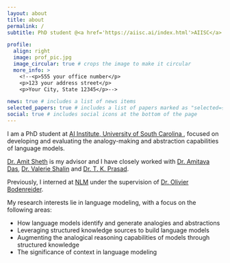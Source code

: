 ```yaml
---
layout: about
title: about
permalink: /
subtitle: PhD student @<a href='https://aiisc.ai/index.html'>AIISC</a> • <a href="https://sc.edu/">UofSC</a> • Analogy & Abstraction • <bf> Motto </bf>

profile:
  align: right
  image: prof_pic.jpg
  image_circular: true # crops the image to make it circular
  more_info: >
    <!--<p>555 your office number</p>
    <p>123 your address street</p>
    <p>Your City, State 12345</p>-->

news: true # includes a list of news items
selected_papers: true # includes a list of papers marked as "selected={true}"
social: true # includes social icons at the bottom of the page
---
```


<!--Write your biography here. Tell the world about yourself. Link to your favorite [subreddit](http://reddit.com). You can put a picture in, too. The code is already in, just name your picture `prof_pic.jpg` and put it in the `img/` folder.

Put your address / P.O. box / other info right below your picture. You can also disable any of these elements by editing `profile` property of the YAML header of your `_pages/about.md`. Edit `_bibliography/papers.bib` and Jekyll will render your [publications page](/al-folio/publications/) automatically.

Link to your social media connections, too. This theme is set up to use [Font Awesome icons](https://fontawesome.com/) and [Academicons](https://jpswalsh.github.io/academicons/), like the ones below. Add your Facebook, Twitter, LinkedIn, Google Scholar, or just disable all of them.-->
I am a PhD student at <a href='https://aiisc.ai/index.html'>AI Institute, University of South Carolina </a>, focused on developing and evaluating the analogy-making and abstraction capabilities of language models.

<a href='https://amit.aiisc.ai/'>Dr. Amit Sheth</a> is my advisor and I have closely worked with <a href='https://scholar.google.com/citations?user=HYpfhaEAAAAJ&hl=en'>Dr. Amitava Das</a>, <a href='https://scholar.google.fr/citations?hl=en&user=trFx5GIAAAAJ&view_op=list_works&sortby=pubdate'>Dr. Valerie Shalin</a> and <a href='https://scholar.google.com/citations?hl=en&user=Txz94twAAAAJ&view_op=list_works&sortby=pubdate'>Dr. T. K. Prasad</a>.

Previously, I interned at <a href='https://www.nlm.nih.gov/'>NLM</a> under the supervision of <a href='https://scholar.google.com/citations?user=UsG8QFwAAAAJ&hl=en'>Dr. Olivier Bodenreider</a>.

My research interests lie in language modeling, with a focus on the following areas:
<ul>
  <li>How language models identify and generate analogies and abstractions</li>
  <li>Leveraging structured knowledge sources to build language models</li>
  <li>Augmenting the analogical reasoning capabilities of models through structured knowledge</li>
  <li>The significance of context in language modeling</li>
</ul>



